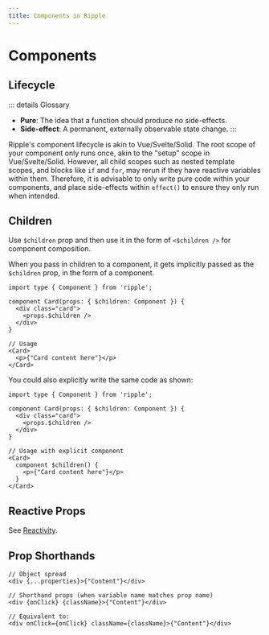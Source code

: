 ```yaml
---
title: Components in Ripple
---
```


# Components

## Lifecycle

::: details Glossary
- **Pure**: The idea that a function should produce no side-effects.
- **Side-effect**: A permanent, externally observable state change.
:::

Ripple's component lifecycle is akin to Vue/Svelte/Solid. The root scope of your
component only runs once, akin to the "setup" scope in Vue/Svelte/Solid. However,
all child scopes such as nested template scopes, and blocks like `if` and `for`,
may rerun if they have reactive variables within them. Therefore, it is
advisable to only write pure code within your components, and place side-effects
within `effect()` to ensure they only run when intended.

## Children

Use `$children` prop and then use it in the form of `<$children />` for component composition.

When you pass in children to a component, it gets implicitly passed as the `$children` prop, in the form of a component.

```ripple
import type { Component } from 'ripple';

component Card(props: { $children: Component }) {
  <div class="card">
    <props.$children />
  </div>
}

// Usage
<Card>
  <p>{"Card content here"}</p>
</Card>
```

You could also explicitly write the same code as shown:

```ripple
import type { Component } from 'ripple';

component Card(props: { $children: Component }) {
  <div class="card">
    <props.$children />
  </div>
}

// Usage with explicit component
<Card>
  component $children() {
    <p>{"Card content here"}</p>
  }
</Card>
```

## Reactive Props

See [Reactivity](/docs/guide/reactivity#Props-and-Attributes).

## Prop Shorthands
```ripple
// Object spread
<div {...properties}>{"Content"}</div>

// Shorthand props (when variable name matches prop name)
<div {onClick} {className}>{"Content"}</div>

// Equivalent to:
<div onClick={onClick} className={className}>{"Content"}</div>
```
